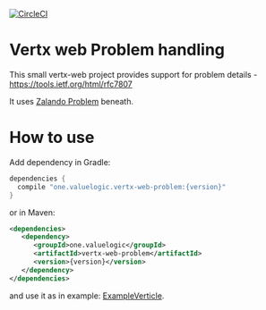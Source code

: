 [![CircleCI](https://circleci.com/gh/valuelogic/vertx-web-problem/tree/master.svg?style=shield&circle-token=b1d5f5fd7022a835d2080978854d6d9ba1991c2e)](https://circleci.com/gh/valuelogic/vertx-web-problem/tree/master)

# Vertx web Problem handling

This small vertx-web project provides support for problem details - https://tools.ietf.org/html/rfc7807

It uses [Zalando Problem](https://github.com/zalando/problem) beneath.

# How to use

Add dependency in Gradle:

```groovy
dependencies {
  compile "one.valuelogic.vertx-web-problem:{version}"
}
```

or in Maven:

```xml
<dependencies>
   <dependency>
      <groupId>one.valuelogic</groupId>
      <artifactId>vertx-web-problem</artifactId>
      <version>{version}</version>
   </dependency>
</dependencies>   
```

and use it as in example: [ExampleVerticle](https://github.com/valuelogic/vertx-web-problem/blob/master/src/test/java/one/valuelogic/vertx/web/problem/ExampleVerticle.java).
 